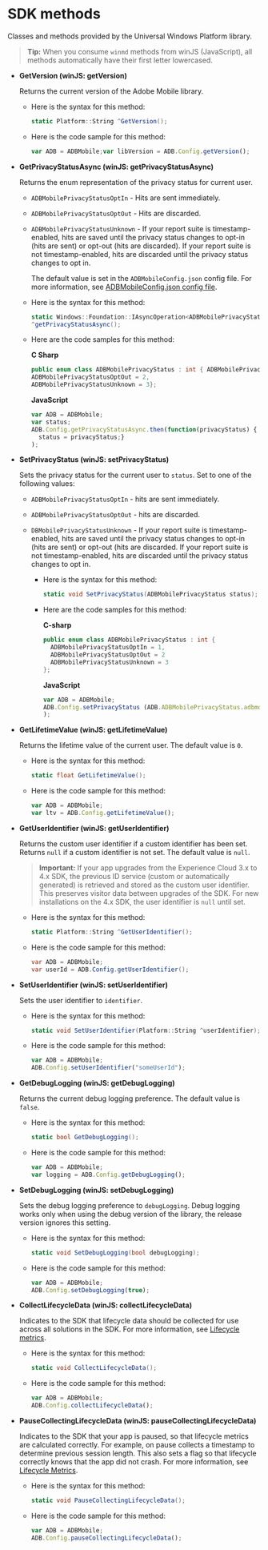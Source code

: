 # SDK methods

Classes and methods provided by the Universal Windows Platform library.

> **Tip:** When you consume `winmd` methods from winJS (JavaScript), all methods automatically have their first letter lowercased.

* **GetVersion (winJS: getVersion)**

  Returns the current version of the Adobe Mobile library. 

  * Here is the syntax for this method:

    ```csharp
    static Platform::String ^GetVersion();
    ```

  * Here is the code sample for this method:

    ```js
    var ADB = ADBMobile;var libVersion = ADB.Config.getVersion();
    ```

* **GetPrivacyStatusAsync (winJS: getPrivacyStatusAsync)**

  Returns the enum representation of the privacy status for current user. 
  
  * `ADBMobilePrivacyStatusOptIn` - Hits are sent immediately.
  * `ADBMobilePrivacyStatusOptOut` - Hits are discarded.
  * `ADBMobilePrivacyStatusUnknown` - If your report suite is timestamp-enabled, hits are saved until the privacy status changes to opt-in (hits are sent) or opt-out (hits are discarded). If your report suite is not timestamp-enabled, hits are discarded until the privacy status changes to opt in. 
  
    The default value is set in the `ADBMobileConfig.json` config file. For more information, see [ADBMobileConfig.json config file](/docs/universal-windows/c-configuration/c.json.md). 

  * Here is the syntax for this method:

    ```csharp
    static Windows::Foundation::IAsyncOperation<ADBMobilePrivacyStatus>
    ^getPrivacyStatusAsync();
    ```

  * Here are the code samples for this method:

    **C Sharp**

    ```csharp
    public enum class ADBMobilePrivacyStatus : int { ADBMobilePrivacyStatusOptIn = 1, 
    ADBMobilePrivacyStatusOptOut = 2, 
    ADBMobilePrivacyStatusUnknown = 3};
    ``` 

    **JavaScript**

    ```javascript
    var ADB = ADBMobile;
    var status;
    ADB.Config.getPrivacyStatusAsync.then(function(privacyStatus) {
      status = privacyStatus;}
    );
    ```

* **SetPrivacyStatus (winJS: setPrivacyStatus)**

  Sets the privacy status for the current user to `status`. Set to one of the following values:  
  * `ADBMobilePrivacyStatusOptIn` - hits are sent immediately.  
  * `ADBMobilePrivacyStatusOptOut` - hits are discarded.
  * `DBMobilePrivacyStatusUnknown` - If your report suite is timestamp-enabled, hits are saved until the privacy status changes to opt-in (hits are sent) or opt-out (hits are discarded. If your report suite is not timestamp-enabled, hits are discarded until the privacy status changes to opt in.

    * Here is the syntax for this method:

      ```csharp
      static void SetPrivacyStatus(ADBMobilePrivacyStatus status);
      ```

    * Here are the code samples for this method:

      **C-sharp**
 
      ```csharp
      public enum class ADBMobilePrivacyStatus : int { 
        ADBMobilePrivacyStatusOptIn = 1, 
        ADBMobilePrivacyStatusOptOut = 2
        ADBMobilePrivacyStatusUnknown = 3
      };
      ```

      **JavaScript**

      ```js
      var ADB = ADBMobile;
      ADB.Config.setPrivacyStatus (ADB.ADBMobilePrivacyStatus.adbmobilePrivacyStatusOptIn
      );
      ```

* **GetLifetimeValue (winJS: getLifetimeValue)**

  Returns the lifetime value of the current user. The default value is `0`.

  * Here is the syntax for this method:
  
    ```csharp
    static float GetLifetimeValue(); 
    ```

  * Here is the code sample for this method:

    ```js
    var ADB = ADBMobile;
    var ltv = ADB.Config.getLifetimeValue();
    ```

* **GetUserIdentifier (winJS: getUserIdentifier)**

  Returns the custom user identifier if a custom identifier has been set. Returns `null` if a custom identifier is not set.
  The default value is `null`. 
  
  > **Important:** If your app upgrades from the Experience Cloud 3.x to 4.x SDK, the previous ID service (custom or automatically generated) is retrieved and stored as the custom user identifier. This preserves visitor data between upgrades of the SDK. For new installations on the 4.x SDK, the user identifier is `null` until set. 

  * Here is the syntax for this method:

    ```csharp
    static Platform::String ^GetUserIdentifier(); 
    ```

  * Here is the code sample for this method:

    ```csharp
    var ADB = ADBMobile;
    var userId = ADB.Config.getUserIdentifier(); 
    ```

* **SetUserIdentifier (winJS: setUserIdentifier)**

  Sets the user identifier to `identifier`.

  * Here is the syntax for this method:

    ```csharp
    static void SetUserIdentifier(Platform::String ^userIdentifier); 
    ```

  * Here is the code sample for this method:

    ```javascript
    var ADB = ADBMobile;
    ADB.Config.setUserIdentifier("someUserId");
    ```

* **GetDebugLogging (winJS: getDebugLogging)**

  Returns the current debug logging preference. The default value is `false`.

  * Here is the syntax for this method:

    ```csharp
    static bool GetDebugLogging();
    ```

  * Here is the code sample for this method:

    ```javascript
    var ADB = ADBMobile;
    var logging = ADB.Config.getDebugLogging();
    ```

* **SetDebugLogging (winJS: setDebugLogging)**

  Sets the debug logging preference to `debugLogging`. Debug logging works only when using the debug version of the library, the release version ignores this setting.

  * Here is the syntax for this method:

    ```csharp
    static void SetDebugLogging(bool debugLogging);
    ```

  * Here is the code sample for this method:

    ```js
    var ADB = ADBMobile;
    ADB.Config.setDebugLogging(true);
    ```

* **CollectLifecycleData (winJS: collectLifecycleData)**

  Indicates to the SDK that lifecycle data should be collected for use across all solutions in the SDK. For more information, see  [Lifecycle metrics](/docs/universal-windows/metrics.md). 

  * Here is the syntax for this method:

    ```csharp
    static void CollectLifecycleData();
    ```

  * Here is the code sample for this method:

    ```js
    var ADB = ADBMobile;
    ADB.Config.collectLifecycleData();
    ```

* **PauseCollecting​LifecycleData (winJS: pauseCollecting​LifecycleData)**

  Indicates to the SDK that your app is paused, so that lifecycle metrics are calculated correctly. For example, on pause collects a timestamp to determine previous session length. This also sets a flag so that lifecycle correctly knows that the app did not crash. For more information, see [Lifecycle Metrics](/docs/universal-windows/metrics.md). 

  * Here is the syntax for this method:

    ```csharp
    static void PauseCollectingLifecycleData();
    ```

  * Here is the code sample for this method:

    ```js
    var ADB = ADBMobile;
    ADB.Config.pauseCollectingLifecycleData(); 
    ```
